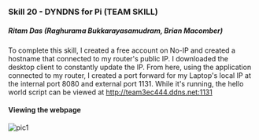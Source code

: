 ### Skill 20 - DYNDNS for Pi (TEAM SKILL)

##### Ritam Das (Raghurama Bukkarayasamudram, Brian Macomber)

To complete this skill, I created a free account on No-IP and created a hostname that connected to my router's public IP. I downloaded the desktop client to constantly update the IP. From here, using the application connected to my router, I created a port forward for my Laptop's local IP at the internal port 8080 and external port 1131. While it's running, the hello world script can be viewed at http://team3ec444.ddns.net:1131

#### Viewing the webpage

![pic1](/skills/cluster-3/20/images/running_server_public.png)
